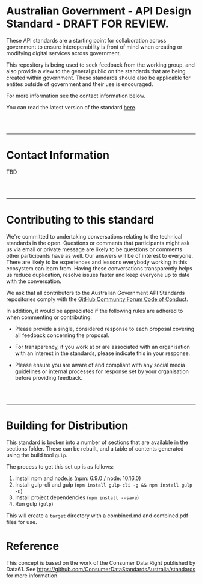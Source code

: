 # Australian Government - API Design Standard - DRAFT FOR REVIEW.

These API standards are a starting point for collaboration across government to ensure interoperability is front of mind when creating or modifying digital services across government.

This repository is being used to seek feedback from the working group, and also provide a view to the general public on the standards that are being created within government.  These standards should also be applicable for entites outside of government and their use is encouraged.

For more information see the contact information below.

You can read the latest version of the standard [here](api-standards.md).


<br /><br />
______________________________________________________________________________
# Contact Information

TBD


<br /><br />
______________________________________________________________________________

# Contributing to this standard 

We're committed to undertaking conversations relating to the technical standards in the open. Questions or comments that participants might ask us via email or private message are likely to be questions or comments other participants have as well. Our answers will be of interest to everyone. There are likely to be experiences and lessons everybody working in this ecosystem can learn from. Having these conversations transparently helps us reduce duplication, resolve issues faster and keep everyone up to date with the conversation.

We ask that all contributors to the Australian Government API Standards repositories comply with the [GitHub Community Forum Code of Conduct](https://help.github.com/articles/github-community-forum-code-of-conduct/).

In addition, it would be appreciated if the following rules are adhered to when commenting or contributing:

- Please provide a single, considered response to each proposal covering all feedback concerning the proposal.

- For transparency, if you work at or are associated with an organisation with an interest in the standards, please indicate this in your response.

- Please ensure you are aware of and compliant with any social media guidelines or internal processes for response set by your organisation before providing feedback.


<br /><br />
______________________________________________________________________________

# Building for Distribution

This standard is broken into a number of sections that are available in the sections folder.  These can be rebuilt, and a table of contents generated using the build tool `gulp`.

The process to get this set up is as follows:

1. Install npm and node.js (npm: 6.9.0 / node: 10.16.0)
2. Install gulp-cli and gulp (`npm install gulp-cli -g && npm install gulp -D`)
3. Install project dependencies (`npm install --save`)
4. Run gulp (`gulp`)

This will create a `target` directory with a combined.md and combined.pdf files for use.

# Reference

This concept is based on the work of the Consumer Data Right published by Data61. See https://github.com/ConsumerDataStandardsAustralia/standards for more information.
